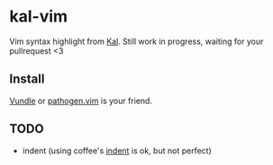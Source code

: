 # kal-vim

Vim syntax highlight from [Kal](https://github.com/rzimmerman/kal). Still work
in progress, waiting for your pullrequest <3

## Install

[Vundle](https://github.com/gmarik/vundle) or
[pathogen.vim](https://github.com/tpope/vim-pathogen) is your friend.


## TODO

* indent (using coffee's [indent](https://raw.github.com/kchmck/vim-coffee-script/master/indent/coffee.vim) is ok, but not perfect)
